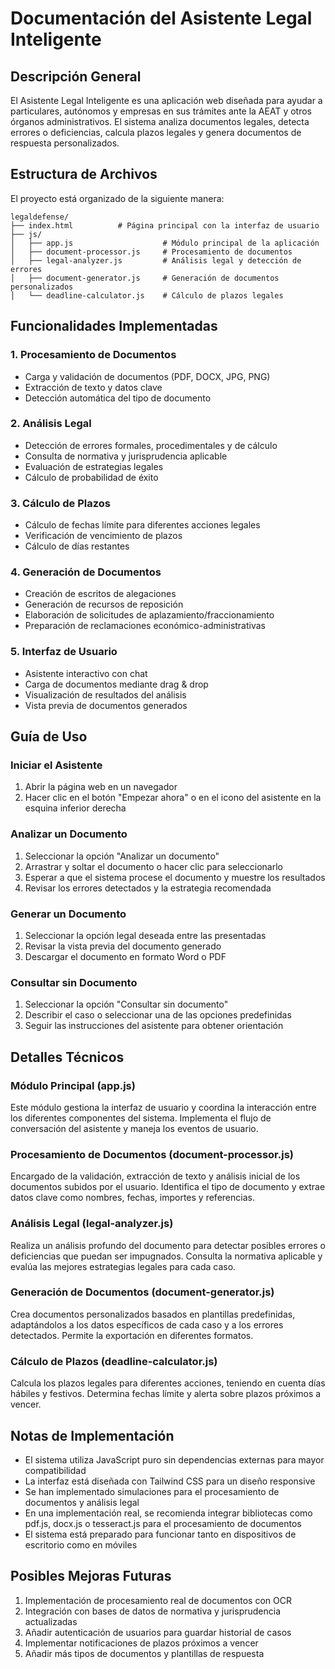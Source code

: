 # Documentación del Asistente Legal Inteligente

## Descripción General

El Asistente Legal Inteligente es una aplicación web diseñada para ayudar a particulares, autónomos y empresas en sus trámites ante la AEAT y otros órganos administrativos. El sistema analiza documentos legales, detecta errores o deficiencias, calcula plazos legales y genera documentos de respuesta personalizados.

## Estructura de Archivos

El proyecto está organizado de la siguiente manera:

```
legaldefense/
├── index.html          # Página principal con la interfaz de usuario
├── js/
│   ├── app.js                    # Módulo principal de la aplicación
│   ├── document-processor.js     # Procesamiento de documentos
│   ├── legal-analyzer.js         # Análisis legal y detección de errores
│   ├── document-generator.js     # Generación de documentos personalizados
│   └── deadline-calculator.js    # Cálculo de plazos legales
```

## Funcionalidades Implementadas

### 1. Procesamiento de Documentos
- Carga y validación de documentos (PDF, DOCX, JPG, PNG)
- Extracción de texto y datos clave
- Detección automática del tipo de documento

### 2. Análisis Legal
- Detección de errores formales, procedimentales y de cálculo
- Consulta de normativa y jurisprudencia aplicable
- Evaluación de estrategias legales
- Cálculo de probabilidad de éxito

### 3. Cálculo de Plazos
- Cálculo de fechas límite para diferentes acciones legales
- Verificación de vencimiento de plazos
- Cálculo de días restantes

### 4. Generación de Documentos
- Creación de escritos de alegaciones
- Generación de recursos de reposición
- Elaboración de solicitudes de aplazamiento/fraccionamiento
- Preparación de reclamaciones económico-administrativas

### 5. Interfaz de Usuario
- Asistente interactivo con chat
- Carga de documentos mediante drag & drop
- Visualización de resultados del análisis
- Vista previa de documentos generados

## Guía de Uso

### Iniciar el Asistente
1. Abrir la página web en un navegador
2. Hacer clic en el botón "Empezar ahora" o en el icono del asistente en la esquina inferior derecha

### Analizar un Documento
1. Seleccionar la opción "Analizar un documento"
2. Arrastrar y soltar el documento o hacer clic para seleccionarlo
3. Esperar a que el sistema procese el documento y muestre los resultados
4. Revisar los errores detectados y la estrategia recomendada

### Generar un Documento
1. Seleccionar la opción legal deseada entre las presentadas
2. Revisar la vista previa del documento generado
3. Descargar el documento en formato Word o PDF

### Consultar sin Documento
1. Seleccionar la opción "Consultar sin documento"
2. Describir el caso o seleccionar una de las opciones predefinidas
3. Seguir las instrucciones del asistente para obtener orientación

## Detalles Técnicos

### Módulo Principal (app.js)
Este módulo gestiona la interfaz de usuario y coordina la interacción entre los diferentes componentes del sistema. Implementa el flujo de conversación del asistente y maneja los eventos de usuario.

### Procesamiento de Documentos (document-processor.js)
Encargado de la validación, extracción de texto y análisis inicial de los documentos subidos por el usuario. Identifica el tipo de documento y extrae datos clave como nombres, fechas, importes y referencias.

### Análisis Legal (legal-analyzer.js)
Realiza un análisis profundo del documento para detectar posibles errores o deficiencias que puedan ser impugnados. Consulta la normativa aplicable y evalúa las mejores estrategias legales para cada caso.

### Generación de Documentos (document-generator.js)
Crea documentos personalizados basados en plantillas predefinidas, adaptándolos a los datos específicos de cada caso y a los errores detectados. Permite la exportación en diferentes formatos.

### Cálculo de Plazos (deadline-calculator.js)
Calcula los plazos legales para diferentes acciones, teniendo en cuenta días hábiles y festivos. Determina fechas límite y alerta sobre plazos próximos a vencer.

## Notas de Implementación

- El sistema utiliza JavaScript puro sin dependencias externas para mayor compatibilidad
- La interfaz está diseñada con Tailwind CSS para un diseño responsive
- Se han implementado simulaciones para el procesamiento de documentos y análisis legal
- En una implementación real, se recomienda integrar bibliotecas como pdf.js, docx.js o tesseract.js para el procesamiento de documentos
- El sistema está preparado para funcionar tanto en dispositivos de escritorio como en móviles

## Posibles Mejoras Futuras

1. Implementación de procesamiento real de documentos con OCR
2. Integración con bases de datos de normativa y jurisprudencia actualizadas
3. Añadir autenticación de usuarios para guardar historial de casos
4. Implementar notificaciones de plazos próximos a vencer
5. Añadir más tipos de documentos y plantillas de respuesta
